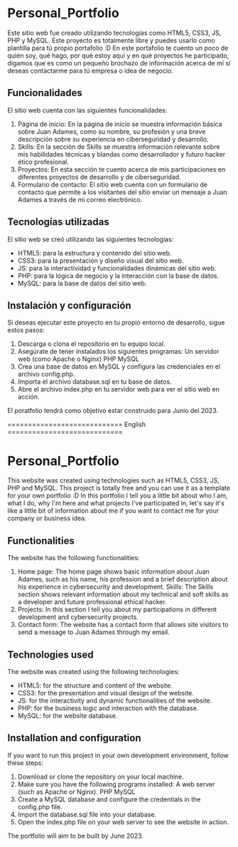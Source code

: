 # Personal_Portfolio
Este sitio web fue creado utilizando tecnologías como HTML5, CSS3, JS, PHP y MySQL.
Este proyecto es totalmente libre y puedes usarlo como plantilla para tú propio portafolio :D
En este portafolio te cuento un poco de quién soy, qué hago, por qué estoy aquí y en qué proyectos he participado, digamos que es como un pequeño brochazo de información acerca de mí sí deseas contactarme para tú empresa o idea de negocio.

## Funcionalidades
El sitio web cuenta con las siguientes funcionalidades:
1. Página de inicio: En la página de inicio se muestra información básica sobre Juan Adames, como su nombre, su profesión y una breve descripción sobre su experiencia en ciberseguridad y desarrollo.
2. Skills: En la sección de Skills se muestra información relevante sobre mis habilidades técnicas y blandas como desarrollador y futuro hacker ético profesional.
3. Proyectos: En esta sección te cuento acerca de mis participaciones en diferentes proyectos de desarrollo y de ciberseguridad.
4. Formulario de contacto: El sitio web cuenta con un formulario de contacto que permite a los visitantes del sitio enviar un mensaje a Juan Adames a través de mi correo electrónico.

## Tecnologías utilizadas
El sitio web se creó utilizando las siguientes tecnologías:
- HTML5: para la estructura y contenido del sitio web.
- CSS3: para la presentación y diseño visual del sitio web.
- JS: para la interactividad y funcionalidades dinámicas del sitio web.
- PHP: para la lógica de negocio y la interacción con la base de datos.
- MySQL: para la base de datos del sitio web.


## Instalación y configuración
Si deseas ejecutar este proyecto en tu propio entorno de desarrollo, sigue estos pasos:
1. Descarga o clona el repositorio en tu equipo local.
2. Asegúrate de tener instalados los siguientes programas:
    Un servidor web (como Apache o Nginx)
    PHP
    MySQL
3. Crea una base de datos en MySQL y configura las credenciales en el archivo config.php.
4. Importa el archivo database.sql en tu base de datos.
5. Abre el archivo index.php en tu servidor web para ver el sitio web en acción.


El poratfolio tendrá como objetivo estar construido para Junio del 2023.


============================ English ============================

# Personal_Portfolio
This website was created using technologies such as HTML5, CSS3, JS, PHP and MySQL.
This project is totally free and you can use it as a template for your own portfolio :D
In this portfolio I tell you a little bit about who I am, what I do, why I'm here and what projects I've participated in, let's say it's like a little bit of information about me if you want to contact me for your company or business idea.

## Functionalities
The website has the following functionalities:
1. Home page: The home page shows basic information about Juan Adames, such as his name, his profession and a brief description about his experience in cybersecurity and development.
Skills: The Skills section shows relevant information about my technical and soft skills as a developer and future professional ethical hacker.
3. Projects: In this section I tell you about my participations in different development and cybersecurity projects.
4. Contact form: The website has a contact form that allows site visitors to send a message to Juan Adames through my email.

## Technologies used
The website was created using the following technologies:
- HTML5: for the structure and content of the website.
- CSS3: for the presentation and visual design of the website.
- JS: for the interactivity and dynamic functionalities of the website.
- PHP: for the business logic and interaction with the database.
- MySQL: for the website database.


## Installation and configuration
If you want to run this project in your own development environment, follow these steps:
1. Download or clone the repository on your local machine.
2. Make sure you have the following programs installed:
    A web server (such as Apache or Nginx).
    PHP
    MySQL
3. Create a MySQL database and configure the credentials in the config.php file.
4. Import the database.sql file into your database.
5. Open the index.php file on your web server to see the website in action.


The portfolio will aim to be built by June 2023.
